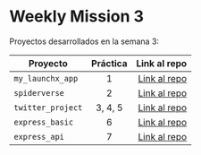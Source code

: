 # Weekly Mission 3

Proyectos desarrollados en la semana 3:

| Proyecto | Práctica | Link al repo |
| ------------- |:-------------:| -----:|
|`my_launchx_app`|1|[Link al repo](https://github.com/MarcosSilvaG/my_launchx_app)|
|`spiderverse`|2|[Link al repo](https://github.com/MarcosSilvaG/spiderverse)|
|`twitter_project`|3, 4, 5|[Link al repo](https://github.com/MarcosSilvaG/twitter_project)|
|`express_basic`|6|[Link al repo](https://github.com/MarcosSilvaG/express_basic)|
|`express_api`|7|[Link al repo](https://github.com/MarcosSilvaG/express_api)|